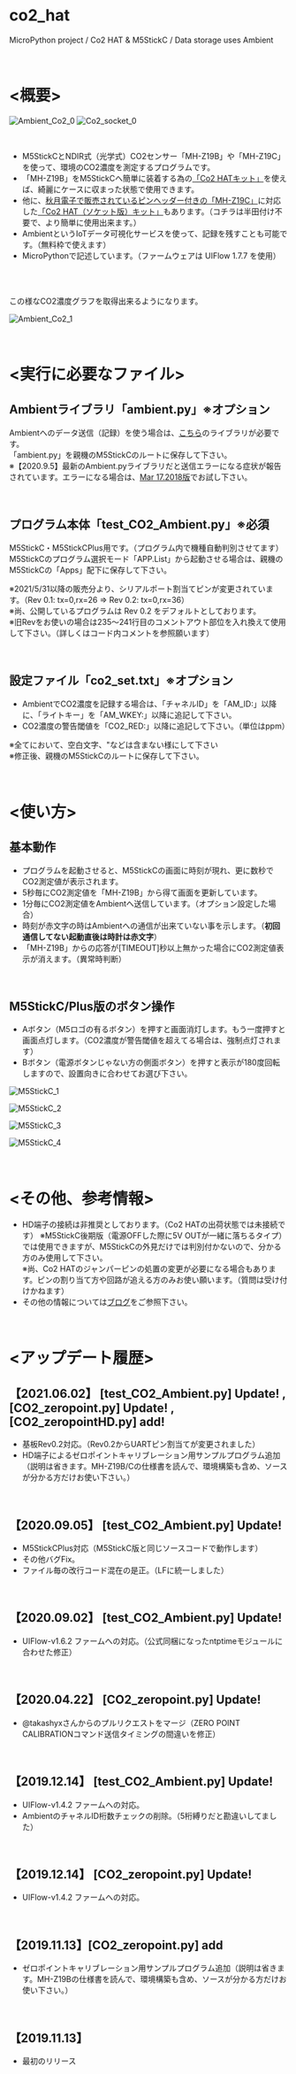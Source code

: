 # co2_hat
MicroPython project / Co2 HAT & M5StickC / Data storage uses Ambient

<br>

# <概要>

![Ambient_Co2_0](https://kitto-yakudatsu.com/wp/wp-content/uploads/2019/11/DSC_0894-scaled.jpg)
![Co2_socket_0](https://kitto-yakudatsu.com/wp/wp-content/uploads/2021/02/P1270040-1536x1152.jpg)

<br>

* M5StickCとNDIR式（光学式）CO2センサー「MH-Z19B」や「MH-Z19C」を使って、環境のCO2濃度を測定するプログラムです。
* 「MH-Z19B」をM5StickCへ簡単に装着する為の[「Co2 HATキット」](https://kitto-yakudatsu.booth.pm/items/1671574)を使えば、綺麗にケースに収まった状態で使用できます。
* 他に、[秋月電子で販売されているピンヘッダー付きの「MH-Z19C」](https://akizukidenshi.com/catalog/g/gM-16142/)に対応した[「Co2 HAT（ソケット版）キット」](https://kitto-yakudatsu.booth.pm/items/2780399)もあります。（コチラは半田付け不要で、より簡単に使用出来ます。）
* AmbientというIoTデータ可視化サービスを使って、記録を残すことも可能です。（無料枠で使えます）
* MicroPythonで記述しています。（ファームウェアは UIFlow 1.7.7 を使用）

<br>
<br>

この様なCO2濃度グラフを取得出来るようになります。

![Ambient_Co2_1](https://kitto-yakudatsu.com/wp/wp-content/uploads/2019/11/co2_hat_graph.png)

<br>

# <実行に必要なファイル>

## Ambientライブラリ「ambient.py」※オプション
Ambientへのデータ送信（記録）を使う場合は、[こちら](https://github.com/AmbientDataInc/ambient-python-lib)のライブラリが必要です。<br>
「ambient.py」を親機のM5StickCのルートに保存して下さい。<br>
※【2020.9.5】最新のAmbient.pyライブラリだと送信エラーになる症状が報告されています。エラーになる場合は、[Mar 17.2018版](https://github.com/AmbientDataInc/ambient-python-lib/tree/751afc4ad2ac5b6d37f236c5660e010a53cf670f)でお試し下さい。<br>

<br>

## プログラム本体「test_CO2_Ambient.py」**※必須**
M5StickC・M5StickCPlus用です。（プログラム内で機種自動判別させてます）<br>
M5StickCのプログラム選択モード「APP.List」から起動させる場合は、親機のM5StickCの「Apps」配下に保存して下さい。<br>

※2021/5/31以降の販売分より、シリアルポート割当てピンが変更されています。（Rev 0.1: tx=0,rx=26 ⇒ Rev 0.2: tx=0,rx=36）<br>
※尚、公開しているプログラムは Rev 0.2 をデフォルトとしております。<br>
※旧Revをお使いの場合は235～241行目のコメントアウト部位を入れ換えて使用して下さい。（詳しくはコード内コメントを参照願います）<br>

<br>

## 設定ファイル「co2_set.txt」**※オプション**

* AmbientでCO2濃度を記録する場合は、「チャネルID」を「AM_ID:」以降に、「ライトキー」を「AM_WKEY:」以降に追記して下さい。
* CO2濃度の警告閾値を「CO2_RED:」以降に追記して下さい。（単位はppm）

※全てにおいて、空白文字、"などは含まない様にして下さい<br>
※修正後、親機のM5StickCのルートに保存して下さい。<br>

<br>

# <使い方>

## 基本動作

- プログラムを起動させると、M5StickCの画面に時刻が現れ、更に数秒でCO2測定値が表示されます。
- 5秒毎にCO2測定値を「MH-Z19B」から得て画面を更新しています。
- 1分毎にCO2測定値をAmbientへ送信しています。（オプション設定した場合）
- 時刻が赤文字の時はAmbientへの通信が出来ていない事を示します。（**初回通信してない起動直後は時計は赤文字**）
- 「MH-Z19B」からの応答が[TIMEOUT]秒以上無かった場合にCO2測定値表示が消えます。（異常時判断）

<br>

## M5StickC/Plus版のボタン操作

- Aボタン（M5ロゴの有るボタン）を押すと画面消灯します。もう一度押すと画面点灯します。（CO2濃度が警告閾値を超えてる場合は、強制点灯されます）
- Bボタン（電源ボタンじゃない方の側面ボタン）を押すと表示が180度回転しますので、設置向きに合わせてお選び下さい。

![M5StickC_1](https://kitto-yakudatsu.com/wp/wp-content/uploads/2019/11/P1230597-scaled.jpg)

![M5StickC_2](https://kitto-yakudatsu.com/wp/wp-content/uploads/2019/11/P1230596-scaled.jpg)

![M5StickC_3](https://kitto-yakudatsu.com/wp/wp-content/uploads/2019/11/P1230600-scaled.jpg)

![M5StickC_4](https://kitto-yakudatsu.com/wp/wp-content/uploads/2019/11/P1230601-scaled.jpg)

<br>

# <その他、参考情報>
* HD端子の接続は非推奨としております。（Co2 HATの出荷状態では未接続です）
※M5StickC後期版（電源OFFした際に5V OUTが一緒に落ちるタイプ）では使用できますが、M5StickCの外見だけでは判別付かないので、分かる方のみ使用して下さい。<br>
※尚、Co2 HATのジャンパーピンの処置の変更が必要になる場合もあります。ピンの割り当て方や回路が追える方のみお使い願います。（質問は受け付けかねます）<br>
* その他の情報については[ブログ](https://kitto-yakudatsu.com/archives/7286)をご参照下さい。<br>

<br>

# <アップデート履歴>

## 【2021.06.02】 [test_CO2_Ambient.py] Update! , [CO2_zeropoint.py] Update! , [CO2_zeropointHD.py] add!

* 基板Rev0.2対応。（Rev0.2からUARTピン割当てが変更されました）
* HD端子によるゼロポイントキャリブレーション用サンプルプログラム追加（説明は省きます。MH-Z19B/Cの仕様書を読んで、環境構築も含め、ソースが分かる方だけお使い下さい。）

<br>

## 【2020.09.05】 [test_CO2_Ambient.py] Update!

* M5StickCPlus対応（M5StickC版と同じソースコードで動作します）
* その他バグFix。
* ファイル毎の改行コード混在の是正。（LFに統一しました）

<br>

## 【2020.09.02】 [test_CO2_Ambient.py] Update!

* UIFlow-v1.6.2 ファームへの対応。（公式同梱になったntptimeモジュールに合わせた修正）

<br>

## 【2020.04.22】 [CO2_zeropoint.py] Update!

* @takashyxさんからのプルリクエストをマージ（ZERO POINT CALIBRATIONコマンド送信タイミングの間違いを修正）

<br>

## 【2019.12.14】 [test_CO2_Ambient.py] Update!

* UIFlow-v1.4.2 ファームへの対応。
* AmbientのチャネルID桁数チェックの削除。（5桁縛りだと勘違いしてました）

<br>

## 【2019.12.14】 [CO2_zeropoint.py] Update!

* UIFlow-v1.4.2 ファームへの対応。

<br>

## 【2019.11.13】[CO2_zeropoint.py] add

* ゼロポイントキャリブレーション用サンプルプログラム追加（説明は省きます。MH-Z19Bの仕様書を読んで、環境構築も含め、ソースが分かる方だけお使い下さい。）

<br>

## 【2019.11.13】

* 最初のリリース

